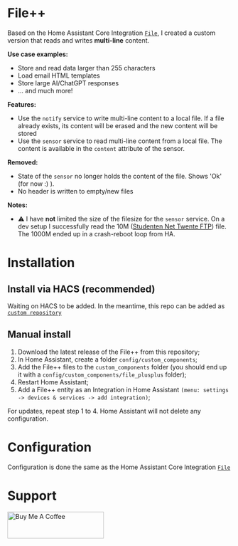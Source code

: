 # File++
Based on the Home Assistant Core Integration [`File`](https://www.home-assistant.io/integrations/file/), I created a custom version that reads and writes **multi-line** content. 

**Use case examples:**
- Store and read data larger than 255 characters
- Load email HTML templates
- Store large AI/ChatGPT responses
- ... and much more!

**Features:**
- Use the `notify` service to write multi-line content to a local file. If a file already exists, its content will be erased and the new content will be stored
- Use the `sensor` service to read multi-line content from a local file. The content is available in the `content` attribute of the sensor.

**Removed:**
- State of the `sensor` no longer holds the content of the file. Shows 'Ok' (for now :) ).
- No header is written to empty/new files

**Notes:**
- ⚠︎ I have **not** limited the size of the filesize for the `sensor` service. On a dev setup I successfully read the 10M ([Studenten Net Twente FTP](https://ftp.snt.utwente.nl/pub/test/)) file. The 1000M ended up in a crash-reboot loop from HA.

# Installation

## Install via HACS (recommended) 
Waiting on HACS to be added. In the meantime, this repo can be added as [`custom repository`](https://github.com/benjamin-dcs/File-plusplus/)

## Manual install
1) Download the latest release of the File++ from this repository;
2) In Home Assistant, create a folder `config/custom_components`;
3) Add the File++ files to the `custom_components` folder (you should end up it with a `config/custom_components/file_plusplus` folder);
4) Restart Home Assistant;
5) Add a File++ entity as an Integration in Home Assistant `(menu: settings -> devices & services -> add integration)`;

For updates, repeat step 1 to 4. Home Assistant will not delete any configuration.

# Configuration
Configuration is done the same as the Home Assistant Core Integration [`File`](https://www.home-assistant.io/integrations/file/)

# Support
<a href="https://www.buymeacoffee.com/benjamindcs" target="_blank"><img src="https://cdn.buymeacoffee.com/buttons/v2/default-yellow.png" alt="Buy Me A Coffee" style="height: 60px !important;width: 217px !important;" ></a>
